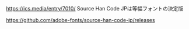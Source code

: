 https://ics.media/entry/7010/
Source Han Code JPは等幅フォントの決定版

https://github.com/adobe-fonts/source-han-code-jp/releases
